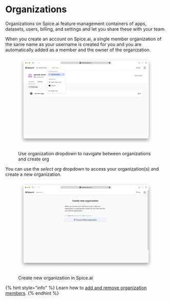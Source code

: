 # Organizations

Organizations on Spice.ai feature management containers of apps, datasets, users, billing, and settings and let you share these with your team.

When you create an account on Spice.ai, a single member organization of the same name as your username is created for you and you are automatically added as a member and the owner of the organization.

<figure><img src="../../.gitbook/assets/CleanShot 2023-10-24 at 11.12.07@2x.png" alt=""><figcaption><p>Use organization dropdown to navigate between organizations and create org</p></figcaption></figure>



You can use the _select org_ dropdown to access your organization(s) and create a new organization.



<figure><img src="../../.gitbook/assets/CleanShot 2023-10-24 at 11.02.07@2x.png" alt=""><figcaption><p>Create new organization in Spice.ai</p></figcaption></figure>

{% hint style="info" %}
Learn how to [add and remove organization members](../../portal/organizations.md).
{% endhint %}

